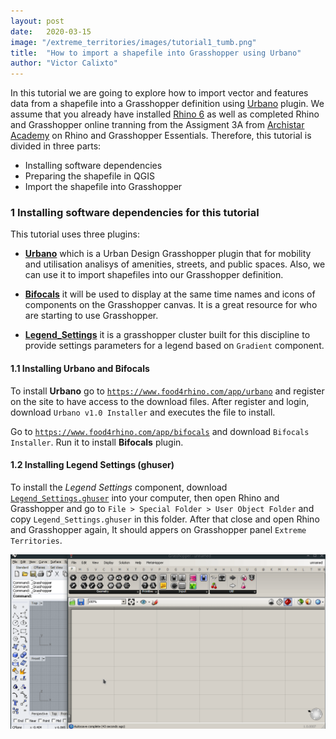 ```yaml
---
layout: post
date:   2020-03-15
image: "/extreme_territories/images/tutorial1_tumb.png"
title:  "How to import a shapefile into Grasshopper using Urbano"
author: "Victor Calixto"
---
```


In this tutorial we are going to explore how to import vector and features data from a shapefile into a Grasshopper definition using [Urbano](https://www.food4rhino.com/app/urbano) plugin. We assume that you already have installed [Rhino 6](https://www.rhino3d.com/download) as well as completed Rhino and Grasshopper online tranning from the Assigment 3A from [Archistar Academy](https://academy.archistar.ai/) on Rhino and Grasshopper Essentials.
Therefore, this tutorial is divided in three parts:

+ Installing software dependencies 
+ Preparing the shapefile in QGIS
+ Import the shapefile into Grasshopper

### 1 Installing software dependencies for this tutorial

This tutorial uses three plugins:

* **[Urbano](https://www.food4rhino.com/app/urbano)** which is a Urban Design Grasshopper plugin that for mobility and utilisation analisys of amenities, streets, and public spaces. Also, we can use it to import shapefiles into our Grasshopper definition.

* **[Bifocals](https://www.food4rhino.com/app/bifocals)** it will be used to display at the same time names and icons of components on the Grasshopper canvas. It is a great resource for who are starting to use Grasshopper.

* **[Legend_Settings](https://github.com/archtutorials-adelaide/extreme_territories/raw/master/assets/Legend_Settings.ghuser)** it is a grasshopper cluster built for this discipline to provide settings parameters for a legend based on `Gradient` component.

#### 1.1 Installing Urbano and Bifocals

To install **Urbano** go to [`https://www.food4rhino.com/app/urbano`](https://www.food4rhino.com/app/urbano) and register on the site to have access to the download files. After register and login, download `Urbano v1.0 Installer` and executes the file to install.

Go to [`https://www.food4rhino.com/app/bifocals`](https://www.food4rhino.com/app/bifocals) and download `Bifocals Installer`. Run it to install **Bifocals** plugin.

#### 1.2 Installing Legend Settings (ghuser)

To install the *Legend Settings* component, download [`Legend_Settings.ghuser`](https://github.com/archtutorials-adelaide/extreme_territories/raw/master/assets/Legend_Settings.ghuser) into your computer, then open Rhino and Grasshopper and go to `File > Special Folder > User Object Folder` and copy `Legend_Settings.ghuser` in this folder. After that close and open Rhino and Grasshopper again, It should appers on Grasshopper panel `Extreme Territories`.

![Install Legend Settings Component](images/install_legend.gif)


